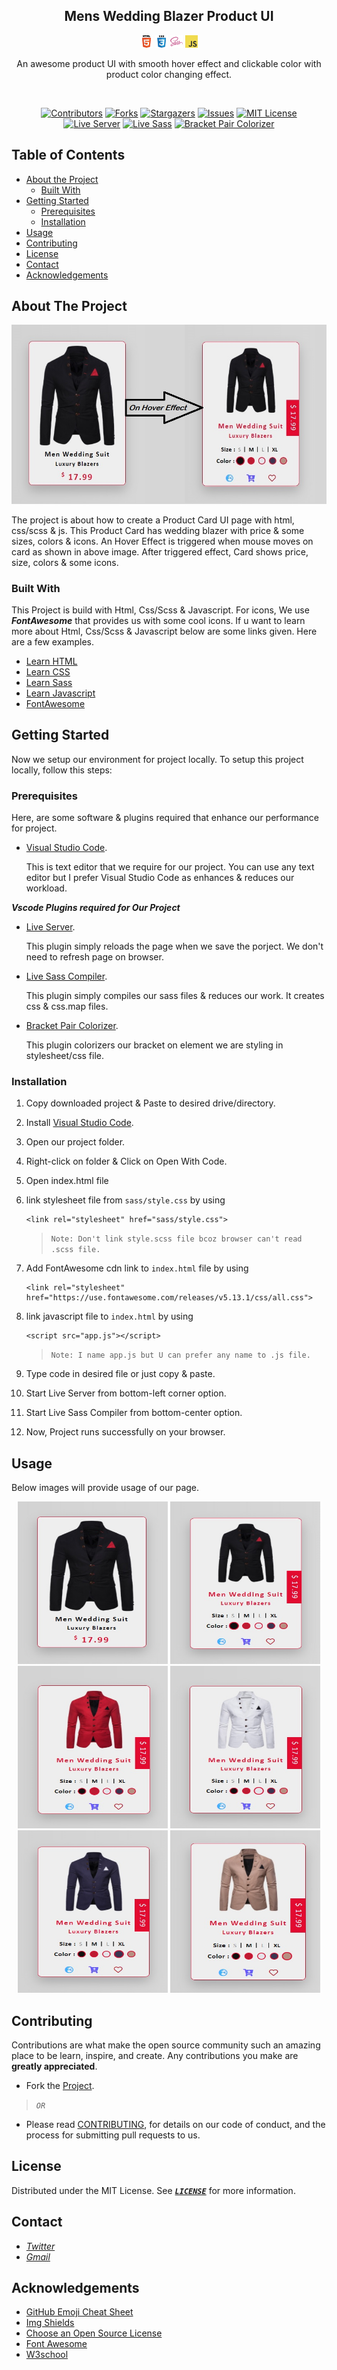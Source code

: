 
<h2 align="center">Mens Wedding Blazer Product UI</h2>
<div align="center" width="100%">
<code><img height="20" src="https://raw.githubusercontent.com/github/explore/80688e429a7d4ef2fca1e82350fe8e3517d3494d/topics/html/html.png"></code>
<code><img height="20" src="https://raw.githubusercontent.com/github/explore/80688e429a7d4ef2fca1e82350fe8e3517d3494d/topics/css/css.png"></code>
<code><img height="20" src="https://raw.githubusercontent.com/github/explore/80688e429a7d4ef2fca1e82350fe8e3517d3494d/topics/sass/sass.png"></code>
<code><img height="20" src="https://raw.githubusercontent.com/github/explore/80688e429a7d4ef2fca1e82350fe8e3517d3494d/topics/javascript/javascript.png"></code>
</div>

<p align="center">An awesome product UI with smooth hover effect and clickable color with product color changing effect.</p>
<br>

<div align="center" width="100%">

[![Contributors][contributors-shield]][contributors-url]
[![Forks][forks-shield]][forks-url]
[![Stargazers][stars-shield]][stars-url]
[![Issues][issues-shield]][issues-url]
[![MIT License][license-shield]][license-url]
[![Live Server][live-server-shield]][live-server]
[![Live Sass][live-sass-shield]][live-sass]
[![Bracket Pair Colorizer][bracket-pair-shield]][bracket-pair]
</div>

<!-- TABLE OF CONTENTS -->
## Table of Contents

* [About the Project](#about-the-project)
  * [Built With](#built-with)
* [Getting Started](#getting-started)
  * [Prerequisites](#prerequisites)
  * [Installation](#installation)
* [Usage](#usage)
* [Contributing](#contributing)
* [License](#license)
* [Contact](#contact)
* [Acknowledgements](#acknowledgements)


<!-- ABOUT THE PROJECT -->
## About The Project

[![Product Dashboard Screen Shot][product-screenshot]](https://example.com)


The project is about how to create a Product Card UI page with html, css/scss & js. This Product Card has wedding blazer with price & some sizes, colors & icons. An Hover Effect is triggered when mouse moves on card as shown in above image. After triggered effect, Card shows price, size, colors & some icons.

### Built With

This Project is build with Html, Css/Scss & Javascript. For icons, We use **_FontAwesome_** that provides us with some cool icons.
If u want to learn more about Html, Css/Scss & Javascript below are some links given.
Here are a few examples.
* [Learn HTML](https://www.w3schools.com/html/)
* [Learn CSS](https://www.w3schools.com/css/)
* [Learn Sass](https://www.w3schools.com/sass/)
* [Learn Javascript](https://www.w3schools.com/js/)
* [FontAwesome](https://fontawesome.com/)

<!-- GETTING STARTED -->
## Getting Started

Now we setup our environment for project locally.
To setup this project locally, follow this steps:


### Prerequisites

Here, are some software & plugins required that enhance our performance for project.

* [Visual Studio Code][vs-code].

    This is text editor that we require for our project. You can use any text editor but I prefer Visual Studio Code as enhances & reduces our workload.

***Vscode Plugins required for Our Project***

* [Live Server][live-server].

    This plugin simply reloads the page when we save the porject. We don't need to refresh page on browser.

* [Live Sass Compiler][live-sass].

    This plugin simply compiles our sass files & reduces our work. It creates css & css.map files.

* [Bracket Pair Colorizer][bracket-pair].

    This plugin colorizers our bracket on element we are styling in stylesheet/css file.

### Installation

1. Copy downloaded project & Paste to desired drive/directory.
1. Install [Visual Studio Code][vs-code].
1. Open our project folder.
1. Right-click on folder & Click on Open With Code.
1. Open index.html file
1. link stylesheet file from `sass/style.css` by using 

    ```
    <link rel="stylesheet" href="sass/style.css">
    ```
    >`Note: Don't link style.scss file bcoz browser can't read .scss file.`
1. Add FontAwesome cdn link to `index.html` file by using 

    ```
    <link rel="stylesheet" href="https://use.fontawesome.com/releases/v5.13.1/css/all.css">
    ```
1. link javascript file to `index.html` by using

    ```
    <script src="app.js"></script>
    ```
    >`Note: I name app.js but U can prefer any name to .js file.`
1. Type code in desired file or just copy & paste.
1. Start Live Server from bottom-left corner option.
1. Start Live Sass Compiler from bottom-center option.
1. Now, Project runs successfully on your browser.

<!-- USAGE EXAMPLES -->
## Usage

Below images will provide usage of our page.

<div align="center" width="100%">
<img src="screenshots/1-Mens-Suit-Card.jpg" alt="Product_view" width="240px" height="260px">
<img src="screenshots/2-Mens-Suit-Card-hover.jpg" alt="Product_1" width="240px" height="260px">
</div>
<div align="center" width="100%">
<img src="screenshots/3-Mens-Suit-red-Card.jpg" alt="Product_2" width="240px" height="260px">
<img src="screenshots/4-Mens-Suit-white-Card.jpg" alt="Product_3" width="240px" height="260px">
</div>
<div align="center" width="100%">
<img src="screenshots/5-Mens-Suit-blue-Card.jpg" alt="Product_4" width="240px" height="260px">
<img src="screenshots/6-Mens-Suit-khaki-Card.jpg" alt="Product_5" width="240px" height="260px">
</div>

<!-- CONTRIBUTING -->
## Contributing

Contributions are what make the open source community such an amazing place to be learn, inspire, and create. Any contributions you make are **greatly appreciated**.

* Fork the [Project][fork].
>    *`OR`*
* Please read [CONTRIBUTING][contributing], for details on our code of conduct, and the process for submitting pull requests to us.


<!-- LICENSE -->
## License

Distributed under the MIT License. See [***`LICENSE`***][license-url] for more information.

<!-- CONTACT -->
## Contact

* [*Twitter*](https://twitter.com/devil_2708)
* [*Gmail*](sahilthakur376@gmail.com)



<!-- ACKNOWLEDGEMENTS -->
## Acknowledgements
* [GitHub Emoji Cheat Sheet](https://www.webpagefx.com/tools/emoji-cheat-sheet)
* [Img Shields](https://shields.io)
* [Choose an Open Source License](https://choosealicense.com)
* [Font Awesome](https://fontawesome.com)
* [W3school](https://www.w3schools.com/)


<!-- MARKDOWN LINKS & IMAGES -->
<!-- https://www.markdownguide.org/basic-syntax/#reference-style-links -->
[contributors-shield]: https://img.shields.io/github/contributors/DevilStudio27/wedding-blazer-product-ui?logo=github&logoColor=cyan&style=flat-square
[contributors-url]: https://github.com/DevilStudio27/wedding-blazer-product-ui/graphs/contributors
[forks-shield]: https://img.shields.io/github/forks/devilstudio27/wedding-blazer-product-ui?label=Forks&logo=github&logoColor=cyan&style=flat-square
[forks-url]: https://github.com/DevilStudio27/wedding-blazer-product-ui/network/members
[stars-shield]: https://img.shields.io/github/stars/devilstudio27/wedding-blazer-product-ui?logo=github&logoColor=cyan&style=flat-square
[stars-url]: https://github.com/DevilStudio27/wedding-blazer-product-ui/stargazers
[issues-shield]: https://img.shields.io/github/issues/devilstudio27/wedding-blazer-product-ui?logo=github&logoColor=cyan&style=flat-square
[issues-url]: https://github.com/DevilStudio27/wedding-blazer-product-ui/issues
[license-shield]: https://img.shields.io/github/license/devilstudio27/wedding-blazer-product-ui?logo=github&logoColor=cyan&style=flat-square
[license-url]: https://github.com/DevilStudio27/wedding-blazer-product-ui/blob/master/LICENSE


[product-screenshot]: screenshots/Dashboard.jpg

[contributing]:https://github.com/DevilStudio27/wedding-blazer-product-ui/graphs/contributors
[fork]:https://github.com/DevilStudio27/wedding-blazer-product-ui/network/members

[vs-code]:https://code.visualstudio.com/
[live-server-shield]:https://img.shields.io/visual-studio-marketplace/i/ritwickdey.liveserver?label=Live%20Server&logo=visual-studio-code&logoColor=cyan&style=flat-square
[live-server]:https://marketplace.visualstudio.com/items?itemName=ritwickdey.LiveServer
[live-sass-shield]:https://img.shields.io/visual-studio-marketplace/i/ritwickdey.live-sass?label=Live%20Sass&logo=visual-studio-code&logoColor=cyan&style=flat-square
[live-sass]:https://marketplace.visualstudio.com/items?itemName=ritwickdey.live-sass
[bracket-pair-shield]:https://img.shields.io/visual-studio-marketplace/i/coenraads.bracket-pair-colorizer-2?label=Bracket%20Pair%20Colorizer%202&logo=visual-studio-code&logoColor=cyan&style=flat-square
[bracket-pair]:https://marketplace.visualstudio.com/items?itemName=CoenraadS.bracket-pair-colorizer-2
